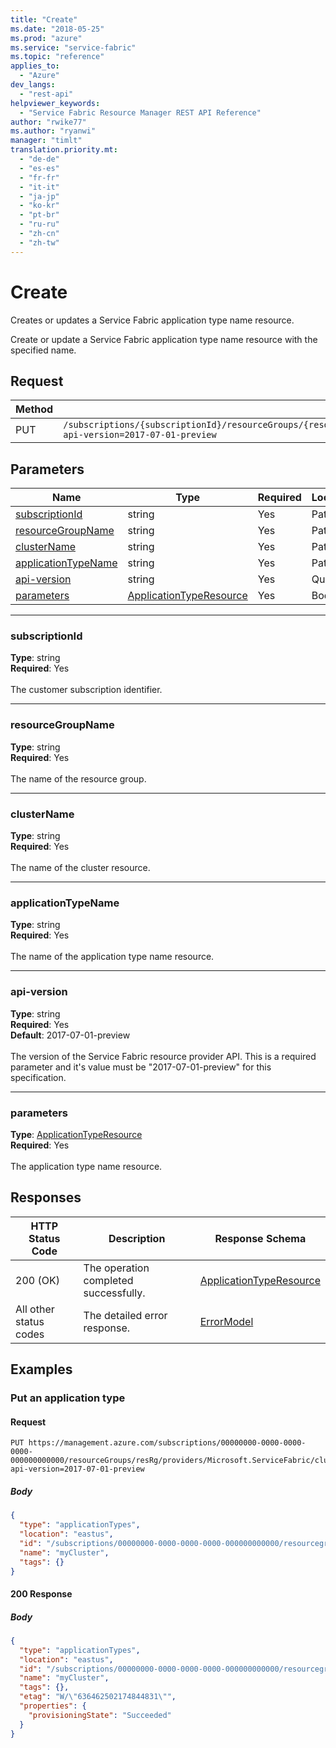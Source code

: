 ```yaml
---
title: "Create"
ms.date: "2018-05-25"
ms.prod: "azure"
ms.service: "service-fabric"
ms.topic: "reference"
applies_to: 
  - "Azure"
dev_langs: 
  - "rest-api"
helpviewer_keywords: 
  - "Service Fabric Resource Manager REST API Reference"
author: "rwike77"
ms.author: "ryanwi"
manager: "timlt"
translation.priority.mt: 
  - "de-de"
  - "es-es"
  - "fr-fr"
  - "it-it"
  - "ja-jp"
  - "ko-kr"
  - "pt-br"
  - "ru-ru"
  - "zh-cn"
  - "zh-tw"
---
```

# Create
Creates or updates a Service Fabric application type name resource.

Create or update a Service Fabric application type name resource with the specified name.

## Request
| Method | Request URI |
| ------ | ----------- |
| PUT | `/subscriptions/{subscriptionId}/resourceGroups/{resourceGroupName}/providers/Microsoft.ServiceFabric/clusters/{clusterName}/applicationTypes/{applicationTypeName}?api-version=2017-07-01-preview` |


## Parameters
| Name | Type | Required | Location |
| --- | --- | --- | --- |
| [subscriptionId](#subscriptionid) | string | Yes | Path |
| [resourceGroupName](#resourcegroupname) | string | Yes | Path |
| [clusterName](#clustername) | string | Yes | Path |
| [applicationTypeName](#applicationtypename) | string | Yes | Path |
| [api-version](#api-version) | string | Yes | Query |
| [parameters](#parameters) | [ApplicationTypeResource](sfrp-2017-07-01-preview-model-applicationtyperesource.md) | Yes | Body |

____
### subscriptionId
__Type__: string <br/>
__Required__: Yes<br/>
<br/>
The customer subscription identifier.

____
### resourceGroupName
__Type__: string <br/>
__Required__: Yes<br/>
<br/>
The name of the resource group.

____
### clusterName
__Type__: string <br/>
__Required__: Yes<br/>
<br/>
The name of the cluster resource.

____
### applicationTypeName
__Type__: string <br/>
__Required__: Yes<br/>
<br/>
The name of the application type name resource.

____
### api-version
__Type__: string <br/>
__Required__: Yes<br/>
__Default__: 2017-07-01-preview <br/>
<br/>
The version of the Service Fabric resource provider API. This is a required parameter and it's value must be "2017-07-01-preview" for this specification.

____
### parameters
__Type__: [ApplicationTypeResource](sfrp-2017-07-01-preview-model-applicationtyperesource.md) <br/>
__Required__: Yes<br/>
<br/>
The application type name resource.

## Responses

| HTTP Status Code | Description | Response Schema |
| --- | --- | --- |
| 200 (OK) | The operation completed successfully.<br/> | [ApplicationTypeResource](sfrp-2017-07-01-preview-model-applicationtyperesource.md) |
| All other status codes | The detailed error response.<br/> | [ErrorModel](sfrp-2017-07-01-preview-model-errormodel.md) |

## Examples

### Put an application type

#### Request
```
PUT https://management.azure.com/subscriptions/00000000-0000-0000-0000-000000000000/resourceGroups/resRg/providers/Microsoft.ServiceFabric/clusters/myCluster/applicationTypes/myAppType?api-version=2017-07-01-preview
```

##### Body
```json
{
  "type": "applicationTypes",
  "location": "eastus",
  "id": "/subscriptions/00000000-0000-0000-0000-000000000000/resourcegroups/resRg/providers/Microsoft.ServiceFabric/clusters/myCluster/applicationTypes/myAppType",
  "name": "myCluster",
  "tags": {}
}
```

#### 200 Response
##### Body
```json
{
  "type": "applicationTypes",
  "location": "eastus",
  "id": "/subscriptions/00000000-0000-0000-0000-000000000000/resourcegroups/resRg/providers/Microsoft.ServiceFabric/clusters/myCluster/applicationTypes/myAppType",
  "name": "myCluster",
  "tags": {},
  "etag": "W/\"636462502174844831\"",
  "properties": {
    "provisioningState": "Succeeded"
  }
}
```

